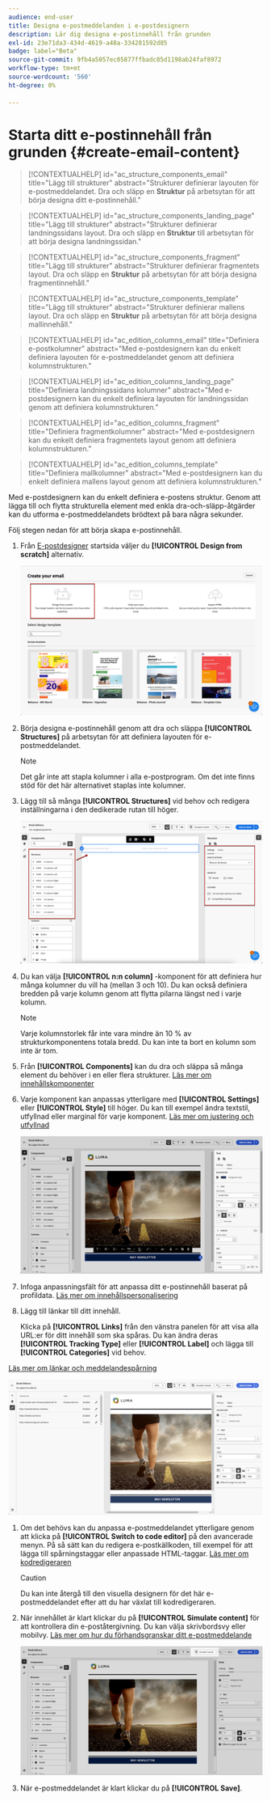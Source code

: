 ```yaml
---
audience: end-user
title: Designa e-postmeddelanden i e-postdesignern
description: Lär dig designa e-postinnehåll från grunden
exl-id: 23e71da3-434d-4619-a48a-334281592d85
badge: label="Beta"
source-git-commit: 9fb4a5057ec05877ffbadc85d1198ab24faf8972
workflow-type: tm+mt
source-wordcount: '560'
ht-degree: 0%

---
```


# Starta ditt e-postinnehåll från grunden {#create-email-content}

>[!CONTEXTUALHELP]
>id="ac_structure_components_email"
>title="Lägg till strukturer"
>abstract="Strukturer definierar layouten för e-postmeddelandet. Dra och släpp en **Struktur** på arbetsytan för att börja designa ditt e-postinnehåll."

>[!CONTEXTUALHELP]
>id="ac_structure_components_landing_page"
>title="Lägg till strukturer"
>abstract="Strukturer definierar landningssidans layout. Dra och släpp en **Struktur** till arbetsytan för att börja designa landningssidan."

>[!CONTEXTUALHELP]
>id="ac_structure_components_fragment"
>title="Lägg till strukturer"
>abstract="Strukturer definierar fragmentets layout. Dra och släpp en **Struktur** på arbetsytan för att börja designa fragmentinnehåll."

>[!CONTEXTUALHELP]
>id="ac_structure_components_template"
>title="Lägg till strukturer"
>abstract="Strukturer definierar mallens layout. Dra och släpp en **Struktur** på arbetsytan för att börja designa mallinnehåll."


>[!CONTEXTUALHELP]
>id="ac_edition_columns_email"
>title="Definiera e-postkolumner"
>abstract="Med e-postdesignern kan du enkelt definiera layouten för e-postmeddelandet genom att definiera kolumnstrukturen."

>[!CONTEXTUALHELP]
>id="ac_edition_columns_landing_page"
>title="Definiera landningssidans kolumner"
>abstract="Med e-postdesignern kan du enkelt definiera layouten för landningssidan genom att definiera kolumnstrukturen."

>[!CONTEXTUALHELP]
>id="ac_edition_columns_fragment"
>title="Definiera fragmentkolumner"
>abstract="Med e-postdesignern kan du enkelt definiera fragmentets layout genom att definiera kolumnstrukturen."

>[!CONTEXTUALHELP]
>id="ac_edition_columns_template"
>title="Definiera mallkolumner"
>abstract="Med e-postdesignern kan du enkelt definiera mallens layout genom att definiera kolumnstrukturen."

Med e-postdesignern kan du enkelt definiera e-postens struktur. Genom att lägga till och flytta strukturella element med enkla dra-och-släpp-åtgärder kan du utforma e-postmeddelandets brödtext på bara några sekunder.

Följ stegen nedan för att börja skapa e-postinnehåll.

1. Från [E-postdesigner](get-started-email-designer.md#start-authoring) startsida väljer du **[!UICONTROL Design from scratch]** alternativ.

   ![](assets/email_designer-from-scratch.png)

1. Börja designa e-postinnehåll genom att dra och släppa **[!UICONTROL Structures]** på arbetsytan för att definiera layouten för e-postmeddelandet.

   >[!NOTE]
   >
   >Det går inte att stapla kolumner i alla e-postprogram. Om det inte finns stöd för det här alternativet staplas inte kolumner.

1. Lägg till så många **[!UICONTROL Structures]** vid behov och redigera inställningarna i den dedikerade rutan till höger.

   ![](assets/email_designer_structure_components.png)

1. Du kan välja **[!UICONTROL n:n column]** -komponent för att definiera hur många kolumner du vill ha (mellan 3 och 10). Du kan också definiera bredden på varje kolumn genom att flytta pilarna längst ned i varje kolumn.

   >[!NOTE]
   >
   >Varje kolumnstorlek får inte vara mindre än 10 % av strukturkomponentens totala bredd. Du kan inte ta bort en kolumn som inte är tom.

1. Från **[!UICONTROL Components]** kan du dra och släppa så många element du behöver i en eller flera strukturer. [Läs mer om innehållskomponenter](content-components.md)

1. Varje komponent kan anpassas ytterligare med **[!UICONTROL Settings]** eller **[!UICONTROL Style]** till höger. Du kan till exempel ändra textstil, utfyllnad eller marginal för varje komponent. [Läs mer om justering och utfyllnad](alignment-and-padding.md)

   ![](assets/email_designer-styles.png)

1. Infoga anpassningsfält för att anpassa ditt e-postinnehåll baserat på profildata. [Läs mer om innehållspersonalisering](../personalization/personalize.md)

1. Lägg till länkar till ditt innehåll.

   Klicka på **[!UICONTROL Links]** från den vänstra panelen för att visa alla URL:er för ditt innehåll som ska spåras. Du kan ändra deras **[!UICONTROL Tracking Type]** eller **[!UICONTROL Label]** och lägga till **[!UICONTROL Categories]** vid behov.

[Läs mer om länkar och meddelandespårning](message-tracking.md)

   ![](assets/email_designer-links.png)

1. Om det behövs kan du anpassa e-postmeddelandet ytterligare genom att klicka på **[!UICONTROL Switch to code editor]** på den avancerade menyn. På så sätt kan du redigera e-postkällkoden, till exempel för att lägga till spårningstaggar eller anpassade HTML-taggar. [Läs mer om kodredigeraren](code-content.md)

   >[!CAUTION]
   >
   >Du kan inte återgå till den visuella designern för det här e-postmeddelandet efter att du har växlat till kodredigeraren.

1. När innehållet är klart klickar du på **[!UICONTROL Simulate content]** för att kontrollera din e-poståtergivning. Du kan välja skrivbordsvy eller mobilvy. [Läs mer om hur du förhandsgranskar ditt e-postmeddelande](../preview-test/preview-test.md)

   ![](assets/email_designer-simulate.png)

1. När e-postmeddelandet är klart klickar du på **[!UICONTROL Save]**.

